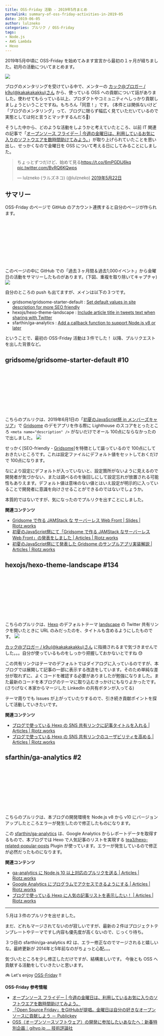 ```yaml
---
title: OSS-Friday 活動 - 2019年5月まとめ
permalink: summary-of-oss-friday-activities-in-2019-05
date: 2019-06-05
author: lulzneko
categories: プルリク / OSS-Friday
tags:
- Node.js
- AWS Lambda
- Hexo
---
```


2019年5月中頃に OSS-Friday を始めてみます宣言から最初の１ヶ月が経ちました。初月の活動についてまとめます。

![](/articles/assets/lulzneko/develop/develop.jpg)


ブログのメンタリングを受けている中で、メンターの [カック@ブロガー / k9u(@kakakakakku)さん](https://twitter.com/kakakakakku) から、使っている OSS への貢献について話がありました。使わせてもらっている以上、プロダクトやコミュニティへしっかり貢献しましょうということですね。もちろん「同意！」です。
(本件とは関係ないけど「ブログのメンタリング」って、ブログに限らず幅広く見ていただいているので実態としては何と言うとマッチするんだろ🤔)

そうした中から、どのような活動をしようかと考えていたところ、以前 IT 関連の記事で「[オープンソース フライデー | 今週の金曜日は、利用しているお気に入りのソフトウエアを数時間助けてみよう。](https://opensourcefriday.com/?locale=ja)」が取り上げられていたことを思い出し、せっかくなので金曜日を OSS について考える日にしてみることにしました。
<blockquote class="twitter-tweet" data-lang="ja"><p lang="ja" dir="ltr">ちょっとずつだけど、始めて見る<a href="https://t.co/6mPGDlJ6kq">https://t.co/6mPGDlJ6kq</a> <a href="https://t.co/BvRQ6KQwps">pic.twitter.com/BvRQ6KQwps</a></p>&mdash; lulzneko (ラルズネコ) (@lulzneko) <a href="https://twitter.com/lulzneko/status/1131196885023088640?ref_src=twsrc%5Etfw">2019年5月22日</a></blockquote>
<script async src="https://platform.twitter.com/widgets.js" charset="utf-8"></script>


## サマリー
OSS-Friday のページで GitHub のアカウント連携すると自分のページが作られます。
<div class="iframely-embed"><div class="iframely-responsive" style="height: 140px; padding-bottom: 0;"><a href="https://opensourcefriday.com/users/lulzneko" data-iframely-url="//cdn.iframe.ly/OEQqnh3?iframe=card-small"></a></div></div><script async src="//cdn.iframe.ly/embed.js" charset="utf-8"></script>

このページの中に GitHub での「過去３ヶ月間＆過去1,000イベント」から金曜日の活動をサマリーしたものがあります。(下図、重複を取り除いてキャプチャ)
![](/articles/assets/lulzneko/develop/pullreq/oss-friday-summary/2019-05-001.png)

自分のところの push も出てますが、メインは以下の３つです。
- gridsome/gridsome-starter-default : [Set default values in site description for more SEO friendly](https://github.com/gridsome/gridsome-starter-default/pull/10)
- hexojs/hexo-theme-landscape : [Include article title in tweets text when sharing with Twitter](https://github.com/hexojs/hexo-theme-landscape/pull/134)
- sfarthin/ga-analytics : [Add a callback function to support Node.js v8 or later](https://github.com/sfarthin/ga-analytics/pull/2)

ということで、最初の OSS-Friday 活動は３件でした！
以降、プルリクエストを出した背景など。


## gridsome/gridsome-starter-default #10
<div class="iframely-embed"><div class="iframely-responsive" style="height: 140px; padding-bottom: 0;"><a href="https://github.com/gridsome/gridsome-starter-default/pull/10" data-iframely-url="//cdn.iframe.ly/5Ffb20a"></a></div></div><script async src="//cdn.iframe.ly/embed.js" charset="utf-8"></script>

こちらのプルリクは、2019年6月1日の「[初夏のJavaScript祭 in メンバーズキャリア](https://javascript-fes.doorkeeper.jp/events/90894)」で [Gridsome](https://gridsome.org/) のデモアプリを作る際に Lighthouse のスコアをとったところ `<meta name="description" />` がないだけでオール 100点にならなかったので出しました。
![](/articles/assets/lulzneko/develop/gridsome/01-002.png)

せっかく[SEO-friendly - [Gridsome](https://gridsome.org/)]を特徴として謳っているので 100点にしておきたいところです。これは設定ファイルにデフォルト値をセットしておくだけで 100点になります。

なにより設定にデフォルトが入っていないと、設定箇所がないように見えるので開発者が気づかない、または調べるのを後回しにして設定忘れが放置される可能性もありえます。デフォルト値は意味のない値とはいえ設定が明示的に入っていることで開発者に意識を向けさせることができるのではないでしょうか。

本質的ではないですが、気になったのでプルリクを出すことにしました。

**関連コンテンツ**
- [Gridsome で作る JAMStack な サーバーレス Web Front | Slides | Riotz.works](https://riotz.works/slides/2019-javascript-matsuri/#1)
- [初夏のJavaScript祭にて「Gridsome で作る JAMStack なサーバーレス Web Front」の発表をしました | Articles | Riotz.works](https://riotz.works/articles/2019/06/01/made-presentation-about-jamstack-with-gridsome-at-javascript-matsuri/)
- [初夏のJavaScript祭にて発表した Gridsome のサンプルアプリ実装解説 | Articles | Riotz.works](https://riotz.works/articles/2019/06/03/demo-app-implementation-commentary-presented-at-javascript-matsuri/)


## hexojs/hexo-theme-landscape #134
<div class="iframely-embed"><div class="iframely-responsive" style="height: 140px; padding-bottom: 0;"><a href="https://github.com/hexojs/hexo-theme-landscape/pull/134" data-iframely-url="//cdn.iframe.ly/WMR4p7l"></a></div></div><script async src="//cdn.iframe.ly/embed.js" charset="utf-8"></script>

こちらのプルリクは、[Hexo](https://hexo.io/) のデフォルトテーマ [landscape](https://github.com/hexojs/hexo-theme-landscape) の Twitter 共有リンクを開いたときに URL のみだったのを、タイトルも含めるようにしたものです。
![](/articles/assets/lulzneko/serverless/hexo/04-04.png)

[カック@ブロガー / k9u(@kakakakakku)さん](https://twitter.com/kakakakakku) に指摘されるまで気づきませんでした。。。自分が使っているものをしっかり把握しておかないとですね 😓

この共有リンクはテーマのデフォルトではダイアログに入っているのですが、本ブログでは展開して記事の一部に表示する改造をしています。そのため単純な差分が取れずに、よくコードを確認する必要がありましたが勉強になりました。また最新のコードを本ブログのテーマに取り込むきっかけにもなりよかったです。(さりげなく本家からマージした LinkedIn の共有ボタンが入ってる)

テーマ周りでも Issues が上がっていたりするので、引き続き貢献ポイントを探して活動していきたいです。

**関連コンテンツ**
- [ブログで使っている Hexo の SNS 共有リンクに記事タイトルを入れる | Articles | Riotz.works](https://riotz.works/articles/2019/05/22/add-article-title-to-sns-share-link-of-hexo-used-in-blog/)
- [ブログで使っている Hexo の SNS 共有リンクのユーザビリティを高める | Articles | Riotz.works](https://riotz.works/articles/2019/04/11/improve-sns-shared-links-usability-of-hexo-used-in-blog/)


## sfarthin/ga-analytics #2
<div class="iframely-embed"><div class="iframely-responsive" style="height: 140px; padding-bottom: 0;"><a href="https://github.com/sfarthin/ga-analytics/pull/2" data-iframely-url="//cdn.iframe.ly/teblWd5"></a></div></div><script async src="//cdn.iframe.ly/embed.js" charset="utf-8"></script>

こちらのプルリクは、本ブログの開発環境を Node.js v8 から v10 にバージョンアップしたところエラーが発生したので修正したものになります。

この [sfarthin/ga-analytics](https://github.com/sfarthin/ga-analytics) は、Google Analytics からレポートデータを取得するもので、本ブログでは Hexo で人気記事のリストを実現する [tea3/hexo-related-popular-posts](https://github.com/tea3/hexo-related-popular-posts) Plugin が使っています。エラーが発生しているので修正が必然だったものになります。


**関連コンテンツ**
- [ga-analytics に Node.js 10 以上対応のプルリクを送る | Articles | Riotz.works](https://riotz.works/articles/2019/05/24/pull-request-to-ga-analytics-about-support-nodejs10/)
- [Google Analytics にプログラムでアクセスできるようにする | Articles | Riotz.works](https://riotz.works/articles/2019/04/17/programmatically-access-google-analytics/)
- [ブログで使っている Hexo に人気の記事リストを表示したい！ | Articles | Riotz.works](https://riotz.works/articles/2019/04/19/want-to-display-list-of-popular-posts-on-hexo-used-in-blog/)

----

５月は３件のプルリクを出せました。

まだ、どれもマージされてないのが寂しいですが、最新の２件はプロジェクトテンプレートやテーマですし内容も優先度が高くないので、じっくり待ち。

３つ目の sfarthin/ga-analytics #2 は、エラー修正なのでマージされると嬉しいな。最終更新が 2014年と5年前なのがちょっと心配。。。

気づいたところを少し修正しただけですが、結構楽しいです。
今後とも OSS へ貢献する活動をしていきたいと思います。

🚲 Let's enjoy [OSS-Friday](https://opensourcefriday.com/) !!


**OSS-Friday 参考情報**
- [オープンソース フライデー | 今週の金曜日は、利用しているお気に入りのソフトウエアを数時間助けてみよう。](https://opensourcefriday.com/?locale=ja)
- [「Open Source Friday」をGitHubが提唱。金曜日は自分の好きなオープンソースに貢献しよう － Publickey](https://www.publickey1.jp/blog/17/open_soruce_friday_github.html)
- [OSS（オープンソースソフトウェア）の開発に参加したいあなたへ：新春特別企画｜gihyo.jp … 技術評論社](https://gihyo.jp/dev/column/newyear/2018/start-oss-development?page=1)
